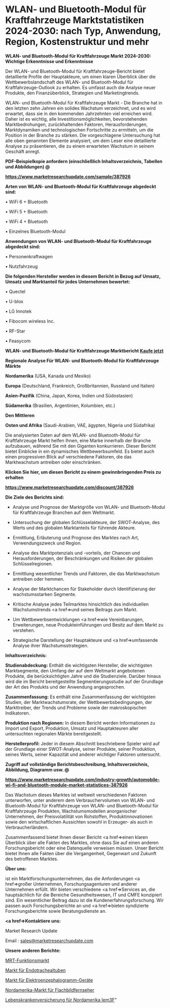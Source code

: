 # WLAN- und Bluetooth-Modul für Kraftfahrzeuge Marktstatistiken 2024-2030: nach Typ, Anwendung, Region, Kostenstruktur und mehr

<strong>WLAN- und Bluetooth-Modul für Kraftfahrzeuge Markt 2024-2030: Wichtige Erkenntnisse und Erkenntnisse</strong>

Der WLAN- und Bluetooth-Modul für Kraftfahrzeuge-Bericht bietet detaillierte Profile der Hauptakteure, um einen klaren Überblick über die Wettbewerbslandschaft des WLAN- und Bluetooth-Modul für Kraftfahrzeuge-Outlook zu erhalten. Es umfasst auch die Analyse neuer Produkte, den Finanzüberblick, Strategien und Marketingtrends.

WLAN- und Bluetooth-Modul für Kraftfahrzeuge Markt - Die Branche hat in den letzten zehn Jahren ein solides Wachstum verzeichnet, und es wird erwartet, dass sie in den kommenden Jahrzehnten viel erreichen wird. Daher ist es wichtig, alle Investitionsmöglichkeiten, bevorstehenden Marktbedrohungen, zurückhaltenden Faktoren, Herausforderungen, Marktdynamiken und technologischen Fortschritte zu ermitteln, um die Position in der Branche zu stärken. Die vorgeschlagene Untersuchung hat alle oben genannten Elemente analysiert, um dem Leser eine detaillierte Analyse zu präsentieren, die zu einem erwarteten Wachstum in seinem Geschäft anregt.



<strong><b>PDF-Beispielkopie anfordern (einschließlich Inhaltsverzeichnis, Tabellen und Abbildungen) @ </b></strong>

<strong><a href=https://www.marketresearchupdate.com/sample/387926>

<strong>https://www.marketresearchupdate.com/sample/387926</u></a></strong></strong>



<strong>Arten von WLAN- und Bluetooth-Modul für Kraftfahrzeuge abgedeckt sind:</strong>

• WiFi 6 + Bluetooth

• WiFi 5 + Bluetooth

• WiFi 4 + Bluetooth

• Einzelnes Bluetooth-Modul



<strong>Anwendungen von WLAN- und Bluetooth-Modul für Kraftfahrzeuge abgedeckt sind:</strong>

• Personenkraftwagen

• Nutzfahrzeug



<strong>Die folgenden Hersteller werden in diesem Bericht in Bezug auf Umsatz, Umsatz und Marktanteil für jedes Unternehmen bewertet:</strong>

• Quectel

• U-blox

• LG Innotek

• Fibocom wireless Inc.

• RF-Star

• Feasycom



<strong>WLAN- und Bluetooth-Modul für Kraftfahrzeuge Marktbericht <a href=https://www.marketresearchupdate.com/buynow/387926>Kaufe jetzt</a></strong>



<strong>Regionale Analyse Für WLAN- und Bluetooth-Modul für Kraftfahrzeuge Märkte</strong>



<strong>Nordamerika</strong> (USA, Kanada und Mexiko)



<strong>Europa</strong> (Deutschland, Frankreich, Großbritannien, Russland und Italien)



<strong>Asien-Pazifik</strong> (China, Japan, Korea, Indien und Südostasien)



<strong>Südamerika</strong> (Brasilien, Argentinien, Kolumbien, etc.)



<strong>Den Mittleren</strong> 

<strong>Osten und Afrika</strong> (Saudi-Arabien, VAE, ägypten, Nigeria und Südafrika)

Die analysierten Daten auf dem WLAN- und Bluetooth-Modul für Kraftfahrzeuge Markt helfen Ihnen, eine Marke innerhalb der Branche aufzubauen, während Sie mit den Giganten konkurrieren. Dieser Bericht bietet Einblicke in ein dynamisches Wettbewerbsumfeld. Es bietet auch einen progressiven Blick auf verschiedene Faktoren, die das Marktwachstum antreiben oder einschränken.



<strong>Klicken Sie hier, um diesen Bericht zu einem gewinnbringenden Preis zu erhalten
</strong>

<strong><a href=https://www.marketresearchupdate.com/discount/387926>https://www.marketresearchupdate.com/discount/387926</b></u></strong></a>



<strong>Die Ziele des Berichts sind:</strong>

- Analyse und Prognose der Marktgröße von WLAN- und Bluetooth-Modul für Kraftfahrzeuge Branchen auf dem Weltmarkt.

- Untersuchung der globalen Schlüsselakteure, der SWOT-Analyse, des Werts und des globalen Marktanteils für führende Akteure.

- Ermittlung, Erläuterung und Prognose des Marktes nach Art, Verwendungszweck und Region.

- Analyse des Marktpotenzials und -vorteils, der Chancen und Herausforderungen, der Beschränkungen und Risiken der globalen Schlüsselregionen.

- Ermittlung wesentlicher Trends und Faktoren, die das Marktwachstum antreiben oder hemmen.

- Analyse der Marktchancen für Stakeholder durch Identifizierung der wachstumsstarken Segmente.

- Kritische Analyse jedes Teilmarktes hinsichtlich des individuellen Wachstumstrends <a href=>und</a> seines Beitrags zum Markt.

- Um Wettbewerbsentwicklungen <a href=>wie</a> Vereinbarungen, Erweiterungen, neue Produkteinführungen und Besitz auf dem Markt zu verstehen.

- Strategische Darstellung der Hauptakteure und <a href=>umfas</a>sende Analyse ihrer Wachstumsstrategien.



<strong>Inhaltsverzeichnis:</strong>



<strong>Studienabdeckung:</strong> Enthält die wichtigsten Hersteller, die wichtigsten Marktsegmente, den Umfang der auf dem Weltmarkt angebotenen Produkte, die berücksichtigten Jahre und die Studienziele. Darüber hinaus wird die im Bericht bereitgestellte Segmentierungsstudie auf der Grundlage der Art des Produkts und der Anwendung angesprochen.



<strong>Zusammenfassung:</strong> Es enthält eine Zusammenfassung der wichtigsten Studien, der Marktwachstumsrate, der Wettbewerbsbedingungen, der Markttreiber, der Trends und Probleme sowie der makroskopischen Indikatoren.



<strong>Produktion nach Regionen:</strong> In diesem Bericht werden Informationen zu Import und Export, Produktion, Umsatz und Hauptakteuren aller untersuchten regionalen Märkte bereitgestellt.



<strong>Herstellerprofil:</strong> Jeder in diesem Abschnitt beschriebene Spieler wird auf der Grundlage einer SWOT-Analyse, seiner Produkte, seiner Produktion, seines Werts, seiner Kapazität und anderer wichtiger Faktoren untersucht.



<strong><b>Zugriff auf vollständige Berichtsbeschreibung, Inhaltsverzeichnis, Abbildung, Diagramm usw. @ </b></strong>

<strong><a href=https://www.marketresearchupdate.com/industry-growth/automobile-wi-fi-and-bluetooth-module-market-statistices-387926>https://www.marketresearchupdate.com/industry-growth/automobile-wi-fi-and-bluetooth-module-market-statistices-387926</a></strong>

Das Wachstum dieses Marktes ist weltweit verschiedenen Faktoren unterworfen, unter anderem dem Verbrauchervolumen von WLAN- und Bluetooth-Modul für Kraftfahrzeuge von WLAN- und Bluetooth-Modul für Kraftfahrzeuge Produkten, Wachstumsmodellen anorganischer Unternehmen, der Preisvolatilität von Rohstoffen, Produktinnovationen sowie den wirtschaftlichen Aussichten sowohl in Erzeuger- als auch in Verbraucherländern.

Zusammenfassend bietet Ihnen dieser Bericht <a href=>einen</a> klaren Überblick über alle Fakten des Marktes, ohne dass Sie auf einen anderen Forschungsbericht oder eine Datenquelle verweisen müssen. Unser Bericht bietet Ihnen alle Fakten über die Vergangenheit, Gegenwart und Zukunft des betroffenen Marktes.



<strong>Über uns:</strong>

 ist ein Marktforschungsunternehmen, das die Anforderungen <a href=>großer</a> Unternehmen, Forschungsagenturen und anderer Unternehmen erfüllt. Wir bieten verschiedene <a href=>Services</a> an, die hauptsächlich für die Bereiche Gesundheitswesen, IT und CMFE konzipiert sind. Ein wesentlicher Beitrag dazu ist die Kundenerfahrungsforschung. Wir passen auch Forschungsberichte an und <a href=>bieten</a> syndizierte Forschungsberichte sowie Beratungsdienste an.



<strong><a href=>Kontaktiere uns:</a></strong>

Market Research Update

Email : sales@marketresearchupdate.com



<strong>Unsere anderen Berichte:</strong>

<a href=https://www.linkedin.com/pulse/mri-functional-market-2023-challenges-business>MRT-Funktionsmarkt</a>

<a href=https://www.linkedin.com/pulse/endotracheal-tubes-market-size-emerging-trends>Markt für Endotrachealtuben</a>

<a href=https://www.linkedin.com/pulse/electroencephalogram-equipment-market-size-share-outlook>Markt für Elektroenzephalogramm-Geräte</a>

<a href=https://www.linkedin.com/pulse/north-america-flat-panel-tv-market-2023-booming>Nordamerika-Markt für Flachbildfernseher</a>

<a href=https://www.linkedin.com/pulse/north-america-life-health-insurance-iem3f/>Lebenskrankenversicherung für Nordamerika Iem3F</a>"
